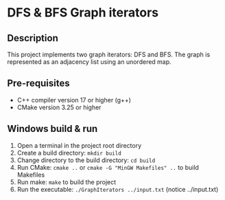 # DFS & BFS Graph iterators

## Description

This project implements two graph iterators: DFS and BFS.
The graph is represented as an adjacency list using an unordered map.

## Pre-requisites

- C++ compiler version 17 or higher (g++)
- CMake version 3.25 or higher

## Windows build & run

1. Open a terminal in the project root directory
2. Create a build directory: `mkdir build`
3. Change directory to the build directory: `cd build`
4. Run CMake: `cmake ..` or `cmake -G "MinGW Makefiles" ..` to build Makefiles
5. Run make: `make` to build the project
6. Run the executable: `./GraphIterators ../input.txt` (notice ../input.txt)


